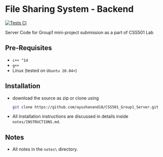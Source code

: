 # File Sharing System - Backend

[![Tests CI](https://github.com/ayushanand18/CSS501_Group1_Server/actions/workflows/c-cpp.yml/badge.svg)](https://github.com/ayushanand18/CSS501_Group1_Server/actions/workflows/c-cpp.yml)

Server Code for Group1 mini-project submission as a part of CSS501 Lab

## Pre-Requisites
* `c++ ^14`
* `g++`
* Linux (tested on `Ubuntu 20.04+`)

## Installation
* download the source as zip or clone using 
    ```sh
    git clone https://github.com/ayushanand18/CSS501_Group1_Server.git
    ```

* All Installation instructions are discussed in details inside `notes/INSTRUCTIONS.md`.

## Notes
* All notes in the `notes\` directory.
